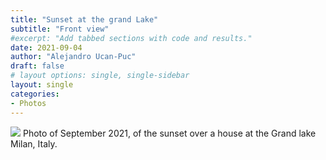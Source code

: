 ```yaml
---
title: "Sunset at the grand Lake"
subtitle: "Front view"
#excerpt: "Add tabbed sections with code and results."
date: 2021-09-04
author: "Alejandro Ucan-Puc"
draft: false
# layout options: single, single-sidebar
layout: single
categories:
- Photos
---
```


![](featured.jpg)
Photo of September 2021, of the sunset over a house at the Grand lake Milan, Italy.
